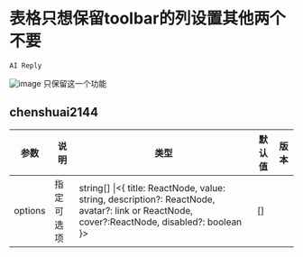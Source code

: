 # 表格只想保留toolbar的列设置其他两个不要

`AI Reply`

![image](https://github.com/ant-design/pro-components/assets/56420042/8ec83127-be22-4037-b947-af8e7488df0a)
只保留这一个功能

## chenshuai2144

| 参数    | 说明       | 类型                                                                                                                                         | 默认值 | 版本 |
| ------- | ---------- | -------------------------------------------------------------------------------------------------------------------------------------------- | ------ | ---- |
| options | 指定可选项 | string\[] \|<{ title: ReactNode, value: string, description?: ReactNode, avatar?: link or ReactNode, cover?:ReactNode, disabled?: boolean }> | \[]    |
